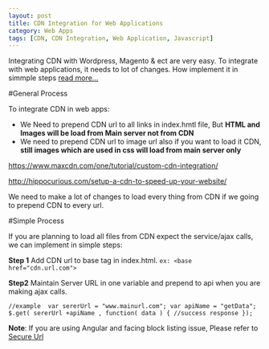 ```yaml
---
layout: post
title: CDN Integration for Web Applications
category: Web Apps
tags: [CDN, CDN Integration, Web Application, Javascript]
---
```

Integrating CDN with Wordpress, Magento & ect are very easy. To integrate with web applications, it needs to lot of changes. How implement it in simmple steps [read more...](http://jstify.github.io/web%20apps/2016/11/01/cdn-integration.html)

#General Process

To integrate CDN in web apps:
* We Need to prepend CDN url to all links in index.hmtl file, But **HTML and Images will be load from Main server not from CDN**
* We need to prepend CDN url to image url also if you want to load it CDN, **still images which are used in css will load from main server only**

https://www.maxcdn.com/one/tutorial/custom-cdn-integration/

http://hippocurious.com/setup-a-cdn-to-speed-up-your-website/


We need to make a lot of changes to load every thing from CDN if we going to prepend CDN to every url. 



#Simple Process

If you are planning to load all files from CDN expect the service/ajax calls, we can implement in simple steps:


**Step 1**
Add CDN url to base tag in index.html. `ex: <base  href="cdn.url.com">`


**Step2**
Maintain Server URL in one variable and prepend to api when you are making ajax calls.

`
//example 
var sererUrl = "www.mainurl.com";
var apiName = "getData";
$.get( sererUrl +apiName , function( data ) {
//success response
});
`

**Note**: If you are using Angular and facing block listing issue, Please refer to [Secure Url](https://docs.angularjs.org/api/ng/provider/$sceDelegateProvider)
